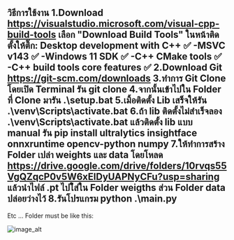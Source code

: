 วิธีการใช้งาน
1.Download https://visualstudio.microsoft.com/visual-cpp-build-tools
  เลือก "Download Build Tools"
  ในหน้าติดตั้งให้ติ๊ก:
    Desktop development with C++ ✅
      -MSVC v143 ✅
      -Windows 11 SDK ✅
      -C++ CMake tools ✅
      -C++ build tools core features ✅
2.Download Git https://git-scm.com/downloads
3.ทำการ Git Clone โดยเปิด Terminal
  รัน git clone 
4.จากนั้นเข้าไปใน Folder ที่ Clone มารัน .\setup.bat
5.เมิ้อติดตั้ง Lib เสร็จให้รัน .\venv\Scripts\activate.bat
6.ถ้า lib ติดตั้งไม่สำเร็จลอง .\venv\Scripts\activate.bat แล้วติดตั้ง lib แบบ manual
  รัน pip install ultralytics insightface onnxruntime opencv-python numpy
7.ให้ทำการสร้าง Folder เปล่า weights และ data 
  โดยโหลด https://drive.google.com/drive/folders/10rvqs55VgQZqcP0v5W6xElDyUAPNyCFu?usp=sharing แล้วนำไฟล์ .pt ไปใ่ส่ใน Folder weigths
  ส่วน Folder data ปล่อยว่างไว้
8.รันโปรแกรม python .\main.py
----------------------------------------------------------------------------------------------------
Etc ...
Folder must be like this:

![image_alt]()
